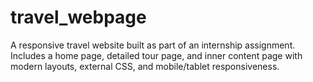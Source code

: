# travel_webpage
A responsive travel website built as part of an internship assignment. Includes a home page, detailed tour page, and inner content page with modern layouts, external CSS, and mobile/tablet responsiveness.
